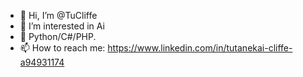 - 👋 Hi, I’m @TuCliffe
- 👀 I’m interested in Ai 
- 🌱 Python/C#/PHP.
- 📫 How to reach me: https://www.linkedin.com/in/tutanekai-cliffe-a94931174

<!---
TuCliffe/TuCliffe is a ✨ special ✨ repository because its `README.md` (this file) appears on your GitHub profile.
You can click the Preview link to take a look at your changes.
--->
